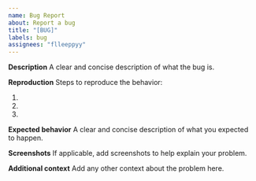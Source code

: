 ```yaml
---
name: Bug Report
about: Report a bug
title: "[BUG]"
labels: bug
assignees: "flleeppyy"
---
```


**Description**
A clear and concise description of what the bug is.

**Reproduction**
Steps to reproduce the behavior:

1.
2.
3.

**Expected behavior**
A clear and concise description of what you expected to happen.

**Screenshots**
If applicable, add screenshots to help explain your problem.

**Additional context**
Add any other context about the problem here.